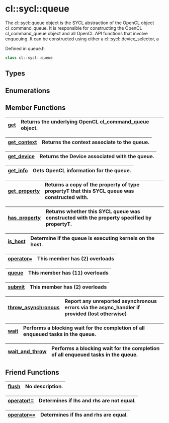 # cl::sycl::queue

The cl::sycl::queue object is the SYCL abstraction of the OpenCL object cl_command_queue. It is responsible for constructing the OpenCL cl_command_queue object and all OpenCL API functions that involve enqueuing. It can be constructed using either a cl::sycl::device_selector, a 

Defined in queue.h

```cpp
class cl::sycl::queue
```

## Types

## Enumerations

## Member Functions

| [get](./functions/get/README.md) | Returns the underlying OpenCL cl_command_queue object.  |
| :--- | :--- |

| [get_context](./functions/get_context/README.md) | Returns the context associate to the queue.  |
| :--- | :--- |

| [get_device](./functions/get_device/README.md) | Returns the Device associated with the queue.  |
| :--- | :--- |

| [get_info](./functions/get_info/README.md) | Gets OpenCL information for the queue.  |
| :--- | :--- |

| [get_property](./functions/get_property/README.md) | Returns a copy of the property of type propertyT that this SYCL queue was constructed with.  |
| :--- | :--- |

| [has_property](./functions/has_property/README.md) | Returns whether this SYCL queue was constructed with the property specified by propertyT.  |
| :--- | :--- |

| [is_host](./functions/is_host/README.md) | Determine if the queue is executing kernels on the host.  |
| :--- | :--- |

| [operator=](./functions/operator=/README.md) | This member has (2) overloads |
| :--- | :--- |

| [queue](./functions/queue/README.md) | This member has (11) overloads |
| :--- | :--- |

| [submit](./functions/submit/README.md) | This member has (2) overloads |
| :--- | :--- |

| [throw_asynchronous](./functions/throw_asynchronous/README.md) | Report any unreported asynchronous errors via the async_handler if provided (lost otherwise)  |
| :--- | :--- |

| [wait](./functions/wait/README.md) | Performs a blocking wait for the completion of all enqueued tasks in the queue.  |
| :--- | :--- |

| [wait_and_throw](./functions/wait_and_throw/README.md) | Performs a blocking wait for the completion of all enqueued tasks in the queue.  |
| :--- | :--- |


## Friend Functions

| [flush](./functions/flush/README.md) | No description. |
| :--- | :--- |

| [operator!=](./functions/operator!=/README.md) | Determines if lhs and rhs are not equal.  |
| :--- | :--- |

| [operator==](./functions/operator==/README.md) | Determines if lhs and rhs are equal.  |
| :--- | :--- |

